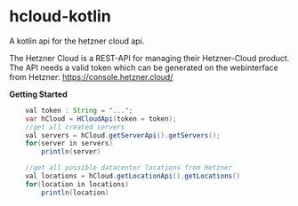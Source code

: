 # hcloud-kotlin
A kotlin api for the hetzner cloud api.

The Hetzner Cloud is a REST-API for managing their Hetzner-Cloud product. 
The API needs a valid token which can be generated on the webinterface from Hetzner:
https://console.hetzner.cloud/

**Getting Started**
```java
    val token : String = "...";
    var hCloud = HCloudApi(token = token);
    //get all created servers
    val servers = hCloud.getServerApi().getServers();
    for(server in servers)
        println(server)

    //get all possible datacenter locations from Hetzner
    val locations = hCloud.getLocationApi().getLocations()
    for(location in locations)
        println(location)
```


